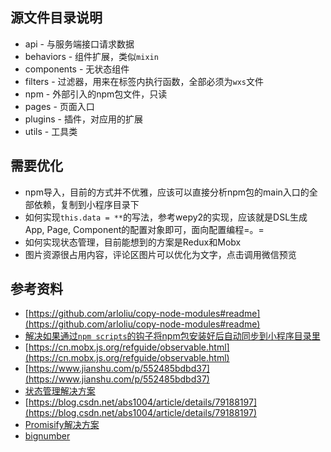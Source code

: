 ## 源文件目录说明

+ api        - 与服务端接口请求数据
+ behaviors  - 组件扩展，类似`mixin`
+ components - 无状态组件
+ filters    - 过滤器，用来在标签内执行函数，全部必须为`wxs`文件
+ npm        - 外部引入的npm包文件，只读
+ pages      - 页面入口
+ plugins    - 插件，对应用的扩展
+ utils      - 工具类

## 需要优化

+ npm导入，目前的方式并不优雅，应该可以直接分析npm包的main入口的全部依赖，复制到小程序目录下
+ 如何实现`this.data = **`的写法，参考wepy2的实现，应该就是DSL生成App, Page, Component的配置对象即可，面向配置编程=。=
+ 如何实现状态管理，目前能想到的方案是Redux和Mobx
+ 图片资源很占用内容，评论区图片可以优化为文字，点击调用微信预览

## 参考资料

+ [https://github.com/arloliu/copy-node-modules#readme](https://github.com/arloliu/copy-node-modules#readme)
+ [解决如果通过`npm scripts`的钩子将npm包安装好后自动同步到小程序目录里](http://www.ruanyifeng.com/blog/2016/10/npm_scripts.html)
+ [https://cn.mobx.js.org/refguide/observable.html](https://cn.mobx.js.org/refguide/observable.html)
+ [https://www.jianshu.com/p/552485bdbd37](https://www.jianshu.com/p/552485bdbd37)
+ [状态管理解决方案](https://github.com/Vizn/wechat_ticket/tree/master/libs)
+ [https://blog.csdn.net/abs1004/article/details/79188197](https://blog.csdn.net/abs1004/article/details/79188197)
+ [Promisify解决方案](https://blog.csdn.net/qq_31383345/article/details/60574200)
+ [bignumber](https://github.com/MikeMcl/bignumber.js/blob/master/bignumber.js)
